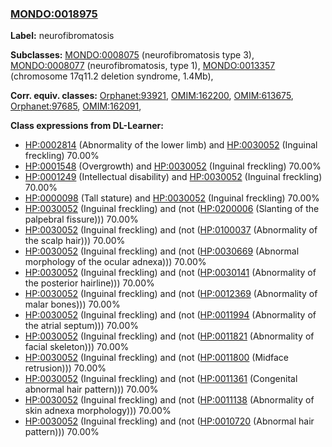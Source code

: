 
### [MONDO:0018975](http://purl.obolibrary.org/obo/MONDO_0018975)
**Label:** neurofibromatosis

**Subclasses:** [MONDO:0008075](http://purl.obolibrary.org/obo/MONDO_0008075) (neurofibromatosis type 3), [MONDO:0008077](http://purl.obolibrary.org/obo/MONDO_0008077) (neurofibromatosis, type 1), [MONDO:0013357](http://purl.obolibrary.org/obo/MONDO_0013357) (chromosome 17q11.2 deletion syndrome, 1.4Mb), 

**Corr. equiv. classes:** [Orphanet:93921](http://www.orpha.net/ORDO/Orphanet_93921), [OMIM:162200](http://purl.obolibrary.org/obo/OMIM_162200), [OMIM:613675](http://purl.obolibrary.org/obo/OMIM_613675), [Orphanet:97685](http://www.orpha.net/ORDO/Orphanet_97685), [OMIM:162091](http://purl.obolibrary.org/obo/OMIM_162091), 

**Class expressions from DL-Learner:**

- [HP:0002814](http://purl.obolibrary.org/obo/HP_0002814) (Abnormality of the lower limb) and [HP:0030052](http://purl.obolibrary.org/obo/HP_0030052) (Inguinal freckling) 70.00%
- [HP:0001548](http://purl.obolibrary.org/obo/HP_0001548) (Overgrowth) and [HP:0030052](http://purl.obolibrary.org/obo/HP_0030052) (Inguinal freckling) 70.00%
- [HP:0001249](http://purl.obolibrary.org/obo/HP_0001249) (Intellectual disability) and [HP:0030052](http://purl.obolibrary.org/obo/HP_0030052) (Inguinal freckling) 70.00%
- [HP:0000098](http://purl.obolibrary.org/obo/HP_0000098) (Tall stature) and [HP:0030052](http://purl.obolibrary.org/obo/HP_0030052) (Inguinal freckling) 70.00%
- [HP:0030052](http://purl.obolibrary.org/obo/HP_0030052) (Inguinal freckling) and (not ([HP:0200006](http://purl.obolibrary.org/obo/HP_0200006) (Slanting of the palpebral fissure))) 70.00%
- [HP:0030052](http://purl.obolibrary.org/obo/HP_0030052) (Inguinal freckling) and (not ([HP:0100037](http://purl.obolibrary.org/obo/HP_0100037) (Abnormality of the scalp hair))) 70.00%
- [HP:0030052](http://purl.obolibrary.org/obo/HP_0030052) (Inguinal freckling) and (not ([HP:0030669](http://purl.obolibrary.org/obo/HP_0030669) (Abnormal morphology of the ocular adnexa))) 70.00%
- [HP:0030052](http://purl.obolibrary.org/obo/HP_0030052) (Inguinal freckling) and (not ([HP:0030141](http://purl.obolibrary.org/obo/HP_0030141) (Abnormality of the posterior hairline))) 70.00%
- [HP:0030052](http://purl.obolibrary.org/obo/HP_0030052) (Inguinal freckling) and (not ([HP:0012369](http://purl.obolibrary.org/obo/HP_0012369) (Abnormality of malar bones))) 70.00%
- [HP:0030052](http://purl.obolibrary.org/obo/HP_0030052) (Inguinal freckling) and (not ([HP:0011994](http://purl.obolibrary.org/obo/HP_0011994) (Abnormality of the atrial septum))) 70.00%
- [HP:0030052](http://purl.obolibrary.org/obo/HP_0030052) (Inguinal freckling) and (not ([HP:0011821](http://purl.obolibrary.org/obo/HP_0011821) (Abnormality of facial skeleton))) 70.00%
- [HP:0030052](http://purl.obolibrary.org/obo/HP_0030052) (Inguinal freckling) and (not ([HP:0011800](http://purl.obolibrary.org/obo/HP_0011800) (Midface retrusion))) 70.00%
- [HP:0030052](http://purl.obolibrary.org/obo/HP_0030052) (Inguinal freckling) and (not ([HP:0011361](http://purl.obolibrary.org/obo/HP_0011361) (Congenital abnormal hair pattern))) 70.00%
- [HP:0030052](http://purl.obolibrary.org/obo/HP_0030052) (Inguinal freckling) and (not ([HP:0011138](http://purl.obolibrary.org/obo/HP_0011138) (Abnormality of skin adnexa morphology))) 70.00%
- [HP:0030052](http://purl.obolibrary.org/obo/HP_0030052) (Inguinal freckling) and (not ([HP:0010720](http://purl.obolibrary.org/obo/HP_0010720) (Abnormal hair pattern))) 70.00%


